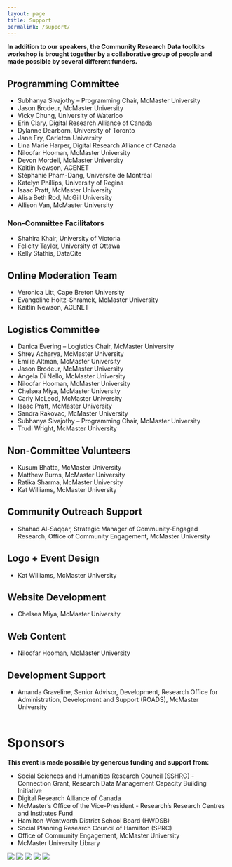 ```yaml
---
layout: page
title: Support
permalink: /support/
---
```



**In addition to our speakers, the Community Research Data toolkits workshop is brought together by a collaborative group of people and made possible by several different funders.**

 

## Programming Committee

- Subhanya Sivajothy – Programming Chair, McMaster University 
- Jason Brodeur, McMaster University 
- Vicky Chung, University of Waterloo 
- Erin Clary, Digital Research Alliance of Canada 
- Dylanne Dearborn, University of Toronto 
- Jane Fry, Carleton University 
- Lina Marie Harper, Digital Research Alliance of Canada 
- Niloofar Hooman, McMaster University 
- Devon Mordell, McMaster University 
- Kaitlin Newson, ACENET 
- Stéphanie Pham-Dang, Université de Montréal 
- Katelyn Phillips, University of Regina
- Isaac Pratt, McMaster University
- Alisa Beth Rod, McGill University 
- Allison Van, McMaster University  

### Non-Committee Facilitators 
- Shahira Khair, University of Victoria
- Felicity Tayler, University of Ottawa
- Kelly Stathis, DataCite

## Online Moderation Team 
- Veronica Litt, Cape Breton University 
- Evangeline Holtz-Shramek, McMaster University
- Kaitlin Newson, ACENET

## Logistics Committee 
- Danica Evering – Logistics Chair, McMaster University 
- Shrey Acharya, McMaster University 
- Emilie Altman, McMaster University 
- Jason Brodeur, McMaster University 
- Angela Di Nello, McMaster University 
- Niloofar Hooman, McMaster University 
- Chelsea Miya, McMaster University 
- Carly McLeod, McMaster University
- Isaac Pratt, McMaster University 
- Sandra Rakovac, McMaster University 
- Subhanya Sivajothy – Programming Chair, McMaster University 
- Trudi Wright, McMaster University 
 
## Non-Committee Volunteers
- Kusum Bhatta, McMaster University
- Matthew Burns, McMaster University
- Ratika Sharma, McMaster University
- Kat Williams, McMaster University

## Community Outreach Support
- Shahad Al-Saqqar, Strategic Manager of Community-Engaged Research, Office of Community Engagement, McMaster University 
  
## Logo + Event Design
- Kat Williams, McMaster University 

## Website Development
- Chelsea Miya, McMaster University 

## Web Content
- Niloofar Hooman, McMaster University

## Development Support
- Amanda Graveline, Senior Advisor, Development, Research Office for Administration, Development and Support (ROADS), McMaster University
<br><br>

<h1 class ="extra-big"> Sponsors</h1>

**This event is made possible by generous funding and support from:**

- Social Sciences and Humanities Research Council (SSHRC) - Connection Grant, Research Data Management Capacity Building Initiative 
- Digital Research Alliance of Canada 
- McMaster’s Office of the Vice-President - Research’s Research Centres and Institutes Fund 
- Hamilton-Wentworth District School Board (HWDSB) 
- Social Planning Research Council of Hamilton (SPRC)
- Office of Community Engagement, McMaster University
- McMaster University Library

  
<div class="all-logos">
<img class="logo-reg" title="Digital Research Alliance of Canada" alt=" " src="/CDTW/assets/img/Alliance-Logo-Stacked.png">

<img class="logo-reg" title="Sherman Centre for Digital Scholarship" alt=" " src="/CDTW/assets/img/scds-logo-white.png">

<img class="logo-reg" title="Office of Community Engagement" alt=" " src="/CDTW/assets/img/mcm-oce_left-col _png.png">

<img class="logo-reg" title="McMaster University Library" alt=" " src="/CDTW/assets/img/mcm-library_left-col_png.png">

<img class="logo-long" title="Social Sciences and Humanities Research Council" alt=" " src="/CDTW/assets/img/sshrc-fip-full-black-eng.png">
</div>
